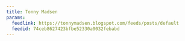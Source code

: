 ```yaml
---
title: Tonny Madsen
params:
  feedlink: https://tonnymadsen.blogspot.com/feeds/posts/default
  feedid: 74ceb8627423bfbe52330a0032febabd
---
```

